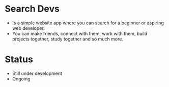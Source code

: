 # Search Devs
 - Is a simple website app where you can search for a beginner or aspiring web developer.
 - You can make friends, connect with them, work with them, build projects together, study together and so much more.

# Status
- Still under development
- Ongoing